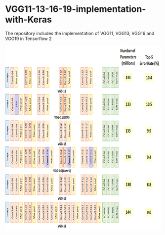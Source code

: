 # VGG11-13-16-19-implementation-with-Keras
The repository includes the implementation of VGG11, VGG13, VGG16 and VGG19 in Tensorflow 2 

<center>
<img src="vgg all.png" align="center" width="800" height="600"/>
</center>
